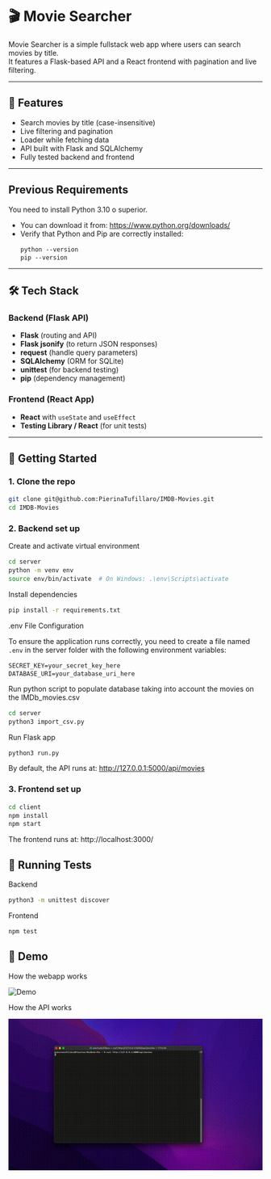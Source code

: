 # 🎬 Movie Searcher

Movie Searcher is a simple fullstack web app where users can search movies by title.  
It features a Flask-based API and a React frontend with pagination and live filtering.

---

## 🧠 Features

- Search movies by title (case-insensitive)
- Live filtering and pagination
- Loader while fetching data
- API built with Flask and SQLAlchemy
- Fully tested backend and frontend
  
---

## Previous Requirements

You need to install Python 3.10 o superior.
   - You can download it from: https://www.python.org/downloads/
   - Verify that Python and Pip are correctly installed:
     ```
     python --version
     pip --version
     ```
     
---

## 🛠️ Tech Stack

### Backend (Flask API)

- **Flask** (routing and API)
- **Flask jsonify** (to return JSON responses)
- **request** (handle query parameters)
- **SQLAlchemy** (ORM for SQLite)
- **unittest** (for backend testing)
- **pip** (dependency management)

### Frontend (React App)

- **React** with `useState` and `useEffect`
- **Testing Library / React** (for unit tests)

---

## 🚀 Getting Started

### 1. Clone the repo

```bash
git clone git@github.com:PierinaTufillaro/IMDB-Movies.git  
cd IMDB-Movies
```

### 2. Backend set up

Create and activate virtual environment

```bash
cd server
python -m venv env
source env/bin/activate  # On Windows: .\env\Scripts\activate
```

Install dependencies

```bash
pip install -r requirements.txt
```

.env File Configuration

To ensure the application runs correctly, you need to create a file named `.env` in the server folder with the following environment variables:

```env
SECRET_KEY=your_secret_key_here
DATABASE_URI=your_database_uri_here
```

Run python script to populate database taking into account the movies on the IMDb_movies.csv

```bash
cd server
python3 import_csv.py
```

Run Flask app

```bash
python3 run.py
```

By default, the API runs at: http://127.0.0.1:5000/api/movies

### 3. Frontend set up

```bash
cd client
npm install
npm start
```

The frontend runs at: http://localhost:3000/


## 🧪 Running Tests

Backend

```bash
python3 -m unittest discover
```

Frontend

```bash
npm test
```

## 🎥 Demo

How the webapp works

![Demo](server/assets/movie_searcher.gif)


How the API works

![Demo](server/assets/curl_requests.gif)

